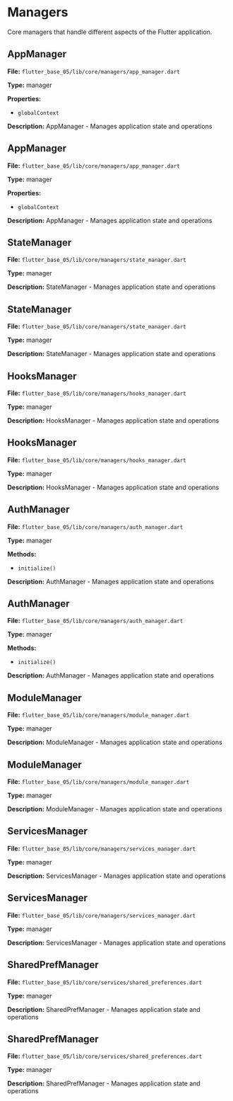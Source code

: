 # Managers

Core managers that handle different aspects of the Flutter application.

## AppManager

**File:** `flutter_base_05/lib/core/managers/app_manager.dart`

**Type:** manager

**Properties:**
- `globalContext`

**Description:** AppManager - Manages application state and operations

## AppManager

**File:** `flutter_base_05/lib/core/managers/app_manager.dart`

**Type:** manager

**Properties:**
- `globalContext`

**Description:** AppManager - Manages application state and operations

## StateManager

**File:** `flutter_base_05/lib/core/managers/state_manager.dart`

**Type:** manager

**Description:** StateManager - Manages application state and operations

## StateManager

**File:** `flutter_base_05/lib/core/managers/state_manager.dart`

**Type:** manager

**Description:** StateManager - Manages application state and operations

## HooksManager

**File:** `flutter_base_05/lib/core/managers/hooks_manager.dart`

**Type:** manager

**Description:** HooksManager - Manages application state and operations

## HooksManager

**File:** `flutter_base_05/lib/core/managers/hooks_manager.dart`

**Type:** manager

**Description:** HooksManager - Manages application state and operations

## AuthManager

**File:** `flutter_base_05/lib/core/managers/auth_manager.dart`

**Type:** manager

**Methods:**
- `initialize()`

**Description:** AuthManager - Manages application state and operations

## AuthManager

**File:** `flutter_base_05/lib/core/managers/auth_manager.dart`

**Type:** manager

**Methods:**
- `initialize()`

**Description:** AuthManager - Manages application state and operations

## ModuleManager

**File:** `flutter_base_05/lib/core/managers/module_manager.dart`

**Type:** manager

**Description:** ModuleManager - Manages application state and operations

## ModuleManager

**File:** `flutter_base_05/lib/core/managers/module_manager.dart`

**Type:** manager

**Description:** ModuleManager - Manages application state and operations

## ServicesManager

**File:** `flutter_base_05/lib/core/managers/services_manager.dart`

**Type:** manager

**Description:** ServicesManager - Manages application state and operations

## ServicesManager

**File:** `flutter_base_05/lib/core/managers/services_manager.dart`

**Type:** manager

**Description:** ServicesManager - Manages application state and operations

## SharedPrefManager

**File:** `flutter_base_05/lib/core/services/shared_preferences.dart`

**Type:** manager

**Description:** SharedPrefManager - Manages application state and operations

## SharedPrefManager

**File:** `flutter_base_05/lib/core/services/shared_preferences.dart`

**Type:** manager

**Description:** SharedPrefManager - Manages application state and operations

